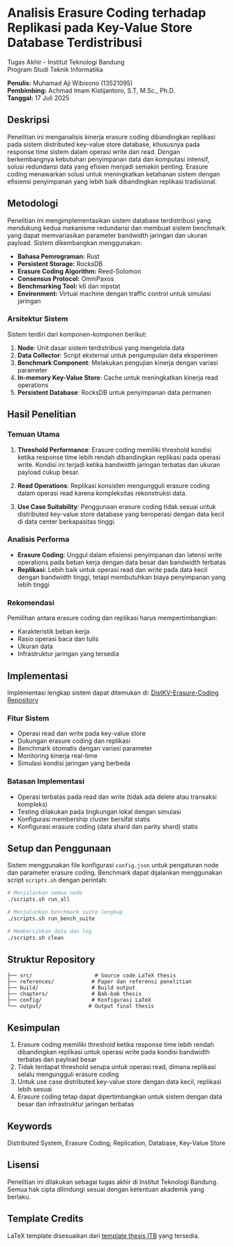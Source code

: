 # Analisis Erasure Coding terhadap Replikasi pada Key-Value Store Database Terdistribusi

Tugas Akhir - Institut Teknologi Bandung  
Program Studi Teknik Informatika  

**Penulis:** Muhamad Aji Wibisono (13521095)  
**Pembimbing:** Achmad Imam Kistijantoro, S.T, M.Sc., Ph.D.  
**Tanggal:** 17 Juli 2025

## Deskripsi

Penelitian ini menganalisis kinerja erasure coding dibandingkan replikasi pada sistem distributed key-value store database, khususnya pada response time sistem dalam operasi write dan read. Dengan berkembangnya kebutuhan penyimpanan data dan komputasi intensif, solusi redundansi data yang efisien menjadi semakin penting. Erasure coding menawarkan solusi untuk meningkatkan ketahanan sistem dengan efisiensi penyimpanan yang lebih baik dibandingkan replikasi tradisional.

## Metodologi

Penelitian ini mengimplementasikan sistem database terdistribusi yang mendukung kedua mekanisme redundansi dan membuat sistem benchmark yang dapat memvariasikan parameter bandwidth jaringan dan ukuran payload. Sistem dikembangkan menggunakan:

- **Bahasa Pemrograman:** Rust
- **Persistent Storage:** RocksDB
- **Erasure Coding Algorithm:** Reed-Solomon
- **Consensus Protocol:** OmniPaxos
- **Benchmarking Tool:** k6 dan mpstat
- **Environment:** Virtual machine dengan traffic control untuk simulasi jaringan

### Arsitektur Sistem

Sistem terdiri dari komponen-komponen berikut:
1. **Node**: Unit dasar sistem terdistribusi yang mengelola data
2. **Data Collector**: Script eksternal untuk pengumpulan data eksperimen
3. **Benchmark Component**: Melakukan pengujian kinerja dengan variasi parameter
4. **In-memory Key-Value Store**: Cache untuk meningkatkan kinerja read operations
5. **Persistent Database**: RocksDB untuk penyimpanan data permanen

## Hasil Penelitian

### Temuan Utama

1. **Threshold Performance**: Erasure coding memiliki threshold kondisi ketika response time lebih rendah dibandingkan replikasi pada operasi write. Kondisi ini terjadi ketika bandwidth jaringan terbatas dan ukuran payload cukup besar.

2. **Read Operations**: Replikasi konsisten mengungguli erasure coding dalam operasi read karena kompleksitas rekonstruksi data.

3. **Use Case Suitability**: Penggunaan erasure coding tidak sesuai untuk distributed key-value store database yang beroperasi dengan data kecil di data center berkapasitas tinggi.

### Analisis Performa

- **Erasure Coding**: Unggul dalam efisiensi penyimpanan dan latensi write operations pada beban kerja dengan data besar dan bandwidth terbatas
- **Replikasi**: Lebih baik untuk operasi read dan write pada data kecil dengan bandwidth tinggi, tetapi membutuhkan biaya penyimpanan yang lebih tinggi

### Rekomendasi

Pemilihan antara erasure coding dan replikasi harus mempertimbangkan:
- Karakteristik beban kerja
- Rasio operasi baca dan tulis
- Ukuran data
- Infrastruktur jaringan yang tersedia

## Implementasi

Implementasi lengkap sistem dapat ditemukan di: [DistKV-Erasure-Coding Repository](https://github.com/MuhamadAjiW/DistKV-Erasure-Coding)

### Fitur Sistem

- Operasi read dan write pada key-value store
- Dukungan erasure coding dan replikasi
- Benchmark otomatis dengan variasi parameter
- Monitoring kinerja real-time
- Simulasi kondisi jaringan yang berbeda

### Batasan Implementasi

- Operasi terbatas pada read dan write (tidak ada delete atau transaksi kompleks)
- Testing dilakukan pada lingkungan lokal dengan simulasi
- Konfigurasi membership cluster bersifat statis
- Konfigurasi erasure coding (data shard dan parity shard) statis

## Setup dan Penggunaan

Sistem menggunakan file konfigurasi `config.json` untuk pengaturan node dan parameter erasure coding. Benchmark dapat dijalankan menggunakan script `scripts.sh` dengan perintah:

```bash
# Menjalankan semua node
./scripts.sh run_all

# Menjalankan benchmark suite lengkap
./scripts.sh run_bench_suite

# Membersihkan data dan log
./scripts.sh clean
```

## Struktur Repository

```
├── src/                    # Source code LaTeX thesis
├── references/            # Paper dan referensi penelitian
├── build/                 # Build output
├── chapters/              # Bab-bab thesis
├── config/                # Konfigurasi LaTeX
└── output/               # Output final thesis
```

## Kesimpulan

1. Erasure coding memiliki threshold ketika response time lebih rendah dibandingkan replikasi untuk operasi write pada kondisi bandwidth terbatas dan payload besar
2. Tidak terdapat threshold serupa untuk operasi read, dimana replikasi selalu mengungguli erasure coding
3. Untuk use case distributed key-value store dengan data kecil, replikasi lebih sesuai
4. Erasure coding tetap dapat dipertimbangkan untuk sistem dengan data besar dan infrastruktur jaringan terbatas

## Keywords

Distributed System, Erasure Coding, Replication, Database, Key-Value Store

## Lisensi

Penelitian ini dilakukan sebagai tugas akhir di Institut Teknologi Bandung. Semua hak cipta dilindungi sesuai dengan ketentuan akademik yang berlaku.

## Template Credits

LaTeX template disesuaikan dari [template thesis ITB](https://github.com/IloveNooodles/tugas-akhir-if-itb) yang tersedia.